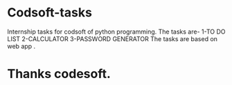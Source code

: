 # Codsoft-tasks
Internship tasks for codsoft of python programming.
The tasks are-
1-TO DO LIST 
2-CALCULATOR
3-PASSWORD GENERATOR
The tasks are based on web app .
# Thanks codesoft.
